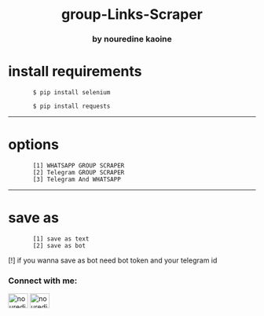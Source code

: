 <h1 align="center">group-Links-Scraper</h1>
<h3 align="center">by nouredine kaoine</h3>

<h1> install requirements </h1>
<p align="left"> 

           $ pip install selenium 
           


</p>
<p align="left"> 

           $ pip install requests


</p>

<hr>
<h1> options</h1>
<p align="left"> 

           [1] WHATSAPP GROUP SCRAPER
           [2] Telegram GROUP SCRAPER
           [3] Telegram And WHATSAPP
</p>

<hr>
<h1> save as</h1>
<p align="left"> 

           [1] save as text
           [2] save as bot
</p>
<p> [!] if you wanna save as bot need bot token and your telegram id</p>


<h3 align="left">Connect with me:</h3>
<p align="left">
<a href="https://instagram.com/nouredinekn" target="blank"><img align="center" src="https://raw.githubusercontent.com/rahuldkjain/github-profile-readme-generator/master/src/images/icons/Social/instagram.svg" alt="nouredinekn" height="30" width="40" /></a>
 <a href="https://t.me/n2k4n" target="blank"><img align="center" src="https://upload.wikimedia.org/wikipedia/commons/8/83/Telegram_2019_Logo.svg" alt="nouredinekn" height="30" width="40" /></a>
</p>
